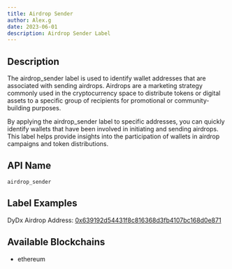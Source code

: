 ```yaml
---
title: Airdrop Sender
author: Alex.g
date: 2023-06-01
description: Airdrop Sender Label
---
```


## Description

The airdrop_sender label is used to identify wallet addresses that are associated with sending airdrops. Airdrops are a marketing strategy commonly used in the cryptocurrency space to distribute tokens or digital assets to a specific group of recipients for promotional or community-building purposes.

By applying the airdrop_sender label to specific addresses, you can quickly identify wallets that have been involved in initiating and sending airdrops. This label helps provide insights into the participation of wallets in airdrop campaigns and token distributions.

## API Name

`airdrop_sender`

## Label Examples

DyDx Airdrop Address: [0x639192d54431f8c816368d3fb4107bc168d0e871](https://etherscan.io/address/0x639192d54431f8c816368d3fb4107bc168d0e871)


## Available Blockchains

* ethereum

